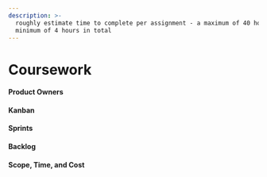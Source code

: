 ```yaml
---
description: >-
  roughly estimate time to complete per assignment - a maximum of 40 hours and a
  minimum of 4 hours in total
---
```


# Coursework

#### Product Owners&#x20;

#### Kanban&#x20;

#### Sprints&#x20;

#### Backlog&#x20;

#### Scope, Time, and Cost
